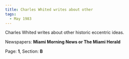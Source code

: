 ```yaml
---  
title: Charles Whited writes about other  
tags:  
  - May 1983  
---  
```

  
Charles Whited writes about other historic eccentric ideas.  
  
Newspapers: **Miami Morning News or The Miami Herald**  
  
Page: **1**, Section: **B** 
